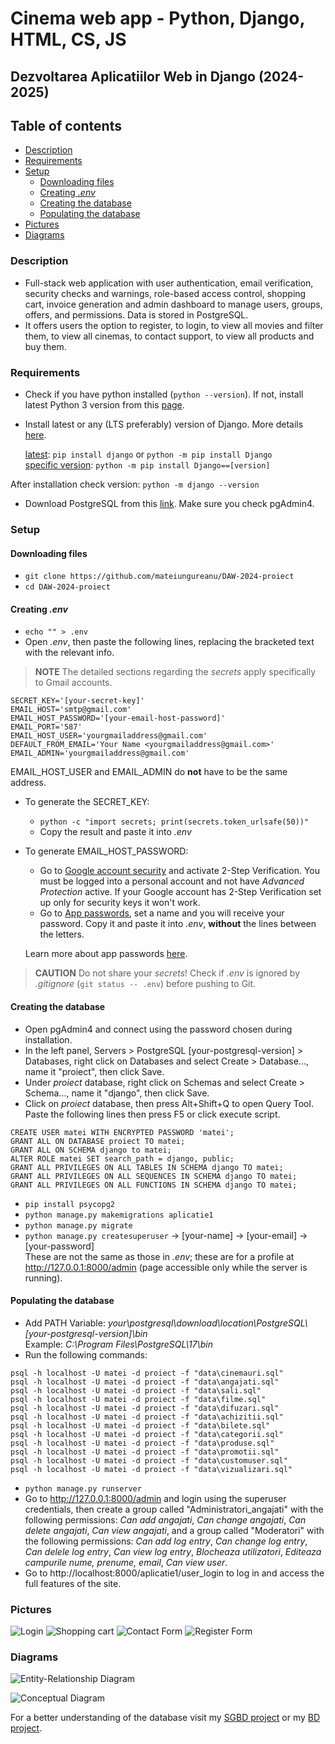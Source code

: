 # Cinema web app - Python, Django, HTML, CS, JS
## Dezvoltarea Aplicatiilor Web in Django (2024-2025)

## Table of contents
+ [Description](#description)
+ [Requirements](#requirements)   
+ [Setup](#setup)
  + [Downloading files](#downloading-files)
  + [Creating _.env_](#creating-env)
  + [Creating the database](#creating-the-database)
  + [Populating the database](#populating-the-database)
+ [Pictures](#pictures)
+ [Diagrams](#diagrams)


### Description

+ Full-stack web application with user authentication, email verification, security checks and warnings, role-based access control, shopping cart, invoice generation and admin dashboard to manage users, groups, offers, and permissions. Data is stored in PostgreSQL.
+ It offers users the option to register, to login, to view all movies and filter them, to view all cinemas, to contact support, to view all products and buy them.

### Requirements

+ Check if you have python installed \(`python --version`\). If not, install latest Python 3 version from this [page](https://www.python.org/downloads/).
+ Install latest or any \(LTS preferably\) version of Django. More details [here](https://www.djangoproject.com/download/).


    <ins>latest</ins>: `pip install django` or `python -m pip install Django`  
    <ins>specific version</ins>: `python -m pip install Django==[version]`  

After installation check version: `python -m django --version`

+ Download PostgreSQL from this [link](https://www.postgresql.org/download/). Make sure you check pgAdmin4.

### Setup
#### Downloading files
+ `git clone https://github.com/mateiungureanu/DAW-2024-proiect`
+ `cd DAW-2024-proiect`
#### Creating _.env_
+ `echo "" > .env` 
+ Open _.env_, then paste the following lines, replacing the bracketed text with the relevant info.

> **NOTE**
> The detailed sections regarding the _secrets_ apply specifically to Gmail accounts.

```
SECRET_KEY='[your-secret-key]'  
EMAIL_HOST='smtp@gmail.com'  
EMAIL_HOST_PASSWORD='[your-email-host-password]'  
EMAIL_PORT='587'  
EMAIL_HOST_USER='yourgmailaddress@gmail.com'  
DEFAULT_FROM_EMAIL='Your Name <yourgmailaddress@gmail.com>'
EMAIL_ADMIN='yourgmailaddress@gmail.com'
```

EMAIL_HOST_USER and EMAIL_ADMIN do **not** have to be the same address.
+ To generate the SECRET_KEY: 
  + `python -c "import secrets; print(secrets.token_urlsafe(50))"`
  + Copy the result and paste it into _.env_  
+ To generate EMAIL_HOST_PASSWORD:

  + Go to [Google account security](https://myaccount.google.com/security) and activate 2-Step Verification. You must be logged into a personal account and not have *Advanced Protection* active. If your Google account has 2-Step Verification set up only for security keys it won't work.
  + Go to [App passwords](https://myaccount.google.com/apppasswords), set a name and you will receive your password. Copy it and paste it into _.env_, **without** the lines between the letters.  

  Learn more about app passwords [here](https://support.google.com/accounts/answer/185833).

> **CAUTION**
> Do not share your _secrets_! Check if _.env_ is ignored by _.gitignore_ \(`git status -- .env`\) before pushing to Git.

#### Creating the database
+ Open pgAdmin4 and connect using the password chosen during installation.
+ In the left panel, Servers \> PostgreSQL \[your-postgresql-version\] \> Databases, right click on Databases and select Create \> Database..., name it "proiect", then click Save.
+ Under _proiect_ database, right click on Schemas and select Create \> Schema..., name it "django", then click Save.
+ Click on _proiect_ database, then press Alt+Shift+Q to open Query Tool. Paste the following lines then press F5 or click execute script. 
```
CREATE USER matei WITH ENCRYPTED PASSWORD 'matei';  
GRANT ALL ON DATABASE proiect TO matei;  
GRANT ALL ON SCHEMA django to matei;  
ALTER ROLE matei SET search_path = django, public;  
GRANT ALL PRIVILEGES ON ALL TABLES IN SCHEMA django TO matei;  
GRANT ALL PRIVILEGES ON ALL SEQUENCES IN SCHEMA django TO matei;  
GRANT ALL PRIVILEGES ON ALL FUNCTIONS IN SCHEMA django TO matei;  
```
+ `pip install psycopg2`
+ `python manage.py makemigrations aplicatie1`
+ `python manage.py migrate`
+ `python manage.py createsuperuser` -> \[your-name\] -> \[your-email\] -> \[your-password\]  
These are not the same as those in _.env_; these are for a profile at http://127.0.0.1:8000/admin \(page accessible only while the server is running\).
#### Populating the database
+ Add PATH Variable: _your\postgresql\download\location\PostgreSQL\\[your-postgresql-version\]\bin_  
Example: _C:\Program Files\PostgreSQL\17\bin_
+ Run the following commands:
```
psql -h localhost -U matei -d proiect -f "data\cinemauri.sql"  
psql -h localhost -U matei -d proiect -f "data\angajati.sql"  
psql -h localhost -U matei -d proiect -f "data\sali.sql"  
psql -h localhost -U matei -d proiect -f "data\filme.sql"  
psql -h localhost -U matei -d proiect -f "data\difuzari.sql"  
psql -h localhost -U matei -d proiect -f "data\achizitii.sql"  
psql -h localhost -U matei -d proiect -f "data\bilete.sql"
psql -h localhost -U matei -d proiect -f "data\categorii.sql"
psql -h localhost -U matei -d proiect -f "data\produse.sql"
psql -h localhost -U matei -d proiect -f "data\promotii.sql"
psql -h localhost -U matei -d proiect -f "data\customuser.sql"
psql -h localhost -U matei -d proiect -f "data\vizualizari.sql"
```
+ `python manage.py runserver`
+ Go to http://127.0.0.1:8000/admin and login using the superuser credentials, then create a group called "Administratori_angajati" with the following permissions: _Can add angajati_, _Can change angajati_, _Can delete angajati_, _Can view angajati_, and a group called "Moderatori" with the following permissions: _Can add log entry_, _Can change log entry_, _Can delele log entry_, _Can view log entry_, _Blocheaza utilizatori_, _Editeaza campurile nume, prenume, email_, _Can view user_.
+ Go to http://localhost:8000/aplicatie1/user_login to log in and access the full features of the site.

### Pictures

![Login](pictures/poza_site_1.png)
![Shopping cart](pictures/poza_site_2.png)
![Contact Form](pictures/poza_site_3.png)
![Register Form](pictures/poza_site_4.png)

### Diagrams

![Entity-Relationship Diagram](diagrams/ERD.png)

![Conceptual Diagram](diagrams/CD.png)

For a better understanding of the database visit my [SGBD project](https://github.com/mateiungureanu/SGBD-2024-proiect) or my [BD project](https://github.com/mateiungureanu/BD-2023-proiect).